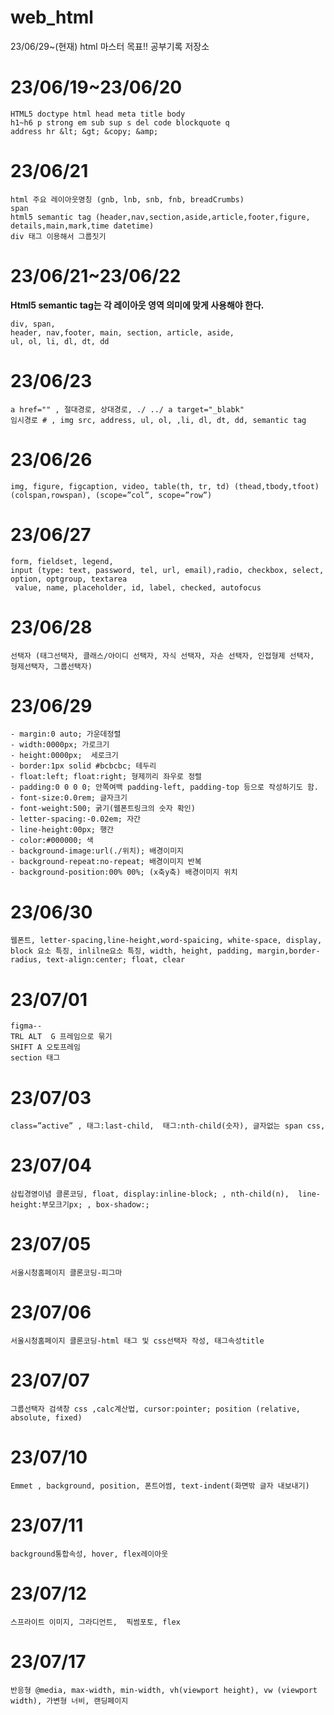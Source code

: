 # web_html
23/06/29~(현재)  html 마스터 목표!! 공부기록 저장소

# 23/06/19~23/06/20

```
HTML5 doctype html head meta title body
h1~h6 p strong em sub sup s del code blockquote q 
address hr &lt; &gt; &copy; &amp;  
```
# 23/06/21
```
html 주요 레이아웃명칭 (gnb, lnb, snb, fnb, breadCrumbs)
span
html5 semantic tag (header,nav,section,aside,article,footer,figure, details,main,mark,time datetime)
div 태그 이용해서 그룹짓기
```
# 23/06/21~23/06/22
**Html5 semantic tag는 각 레이아웃 영역 의미에 맞게 사용해야 한다.**
```
div, span,
header, nav,footer, main, section, article, aside,
ul, ol, li, dl, dt, dd
```
# 23/06/23
```
a href="" , 절대경로, 상대경로, ./ ../ a target="_blabk"
임시경로 # , img src, address, ul, ol, ,li, dl, dt, dd, semantic tag
```
# 23/06/26
```
img, figure, figcaption, video, table(th, tr, td) (thead,tbody,tfoot) (colspan,rowspan), (scope=”col”, scope=”row”)
```
# 23/06/27
```
form, fieldset, legend,
input (type: text, password, tel, url, email),radio, checkbox, select, option, optgroup, textarea
 value, name, placeholder, id, label, checked, autofocus

```
# 23/06/28
```
선택자 (태그선택자, 클래스/아이디 선택자, 자식 선택자, 자손 선택자, 인접형제 선택자, 형제선택자, 그룹선택자)
```
# 23/06/29
```
- margin:0 auto; 가운데정렬
- width:0000px; 가로크기
- height:0000px;  세로크기
- border:1px solid #bcbcbc; 테두리
- float:left; float:right; 형제끼리 좌우로 정렬
- padding:0 0 0 0; 안쪽여백 padding-left, padding-top 등으로 작성하기도 함.
- font-size:0.0rem; 글자크기
- font-weight:500; 굵기(웹폰트링크의 숫자 확인)
- letter-spacing:-0.02em; 자간
- line-height:00px; 행간
- color:#000000; 색
- background-image:url(./위치); 배경이미지
- background-repeat:no-repeat; 배경이미지 반복
- background-position:00% 00%; (x축y축) 배경이미지 위치
```
# 23/06/30
```
웹폰트, letter-spacing,line-height,word-spaicing, white-space, display,
block 요소 특징, inlilne요소 특징, width, height, padding, margin,border-radius, text-align:center; float, clear
```
# 23/07/01
```
figma--
TRL ALT  G 프레임으로 묶기
SHIFT A 오토프레임
section 태그
```
# 23/07/03
```
class=”active” , 태그:last-child,  태그:nth-child(숫자), 글자없는 span css,
```
# 23/07/04
```
삼립경영이념 클론코딩, float, display:inline-block; , nth-child(n),  line-height:부모크기px; , box-shadow:;
```
# 23/07/05
```
서울시청홈페이지 클론코딩-피그마
```
# 23/07/06
```
서울시청홈페이지 클론코딩-html 태그 및 css선택자 작성, 태그속성title
```
# 23/07/07
```
그룹선택자 검색창 css ,calc계산법, cursor:pointer; position (relative, absolute, fixed)
```
# 23/07/10
```
Emmet , background, position, 폰트어썸, text-indent(화면밖 글자 내보내기)
```
# 23/07/11
```
background통합속성, hover, flex레이아웃
```
# 23/07/12
```
스프라이트 이미지, 그라디언트,  픽썸포토, flex
```
# 23/07/17
```
반응형 @media, max-width, min-width, vh(viewport height), vw (viewport width), 가변형 너비, 랜딩페이지
```

